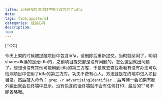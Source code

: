 ```yaml
---
title: iOS开发检测项目中哪个库包含了idfa
date: 
tags: [iOS,appstore]
categories: 经验心得
description: 
top: 
---
```


[TOC]

今天上架的时候被提醒项目中包含idfa，请删除后重新提交。当时就纳闷了，明明sharesdk选的是无idfa的，之前项目提交都是没有问题的，怎么这回就出问题了，想想也没有其他可能用到idfa的第三方库，于是就去查找看看有没有办法可以检测项目中使用了idfa的第三方库，功夫不费有心人，方法就是在终端中进入项目目录，然后敲入命令：
`grep -r advertisingIdentifier .`
后等待一会如果有额外输出就会在终端中显示，没有包含的话终端就不会有任何打印，最后的"."可不能省略哦。

